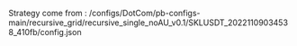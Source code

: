 Strategy come from : /configs/DotCom/pb-configs-main/recursive_grid/recursive_single_noAU_v0.1/SKLUSDT_20221109034538_410fb/config.json